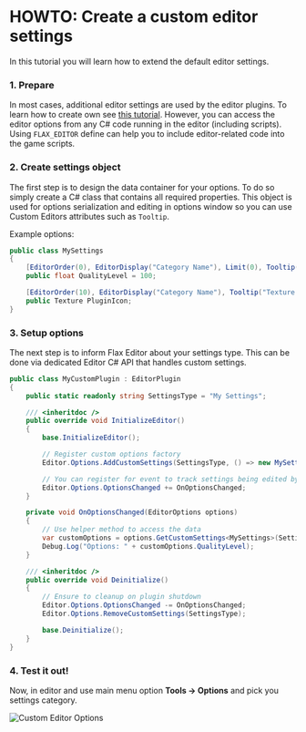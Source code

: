# HOWTO: Create a custom editor settings

In this tutorial you will learn how to extend the default editor settings.

### 1. Prepare

In most cases, additional editor settings are used by the editor plugins. To learn how to create own see [this tutorial](custom-plugin.md). However, you can access the editor options from any C# code running in the editor (including scripts). Using `FLAX_EDITOR` define can help you to include editor-related code into the game scripts.

### 2. Create settings object

The first step is to design the data container for your options. To do so simply create a C# class that contains all required properties. This object is used for options serialization and editing in options window so you can use Custom Editors attributes such as `Tooltip`.

Example options:

```cs
public class MySettings
{
    [EditorOrder(0), EditorDisplay("Category Name"), Limit(0), Tooltip("Helper tooltip")]
    public float QualityLevel = 100;

    [EditorOrder(10), EditorDisplay("Category Name"), Tooltip("Texture property")]
    public Texture PluginIcon;
}
```

### 3. Setup options

The next step is to inform Flax Editor about your settings type. This can be done via dedicated Editor C# API that handles custom settings.

```cs
public class MyCustomPlugin : EditorPlugin
{
    public static readonly string SettingsType = "My Settings";

    /// <inheritdoc />
    public override void InitializeEditor()
    {
        base.InitializeEditor();

        // Register custom options factory
        Editor.Options.AddCustomSettings(SettingsType, () => new MySettings());

        // You can register for event to track settings being edited by user
        Editor.Options.OptionsChanged += OnOptionsChanged;
    }

    private void OnOptionsChanged(EditorOptions options)
    {
        // Use helper method to access the data
        var customOptions = options.GetCustomSettings<MySettings>(SettingsType);
        Debug.Log("Options: " + customOptions.QualityLevel);
    }

    /// <inheritdoc />
    public override void Deinitialize()
    {
        // Ensure to cleanup on plugin shutdown
        Editor.Options.OptionsChanged -= OnOptionsChanged;
        Editor.Options.RemoveCustomSettings(SettingsType);

        base.Deinitialize();
    }
}
```

### 4. Test it out!

Now, in editor and use main menu option **Tools -> Options** and pick you settings category.

![Custom Editor Options](media/custom-editor-settings.png)

